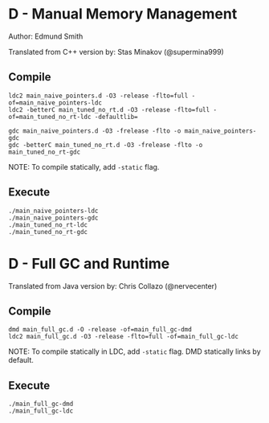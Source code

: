 # D - Manual Memory Management

Author: Edmund Smith

Translated from C++ version by: Stas Minakov (@supermina999)

## Compile

```
ldc2 main_naive_pointers.d -O3 -release -flto=full -of=main_naive_pointers-ldc
ldc2 -betterC main_tuned_no_rt.d -O3 -release -flto=full -of=main_tuned_no_rt-ldc -defaultlib=
```

```
gdc main_naive_pointers.d -O3 -frelease -flto -o main_naive_pointers-gdc
gdc -betterC main_tuned_no_rt.d -O3 -frelease -flto -o main_tuned_no_rt-gdc
```

NOTE: To compile statically, add `-static` flag.

## Execute

```
./main_naive_pointers-ldc
./main_naive_pointers-gdc
./main_tuned_no_rt-ldc
./main_tuned_no_rt-gdc
```

# D - Full GC and Runtime

Translated from Java version by: Chris Collazo (@nervecenter)

## Compile

```
dmd main_full_gc.d -O -release -of=main_full_gc-dmd
ldc2 main_full_gc.d -O3 -release -flto=full -of=main_full_gc-ldc
```

NOTE: To compile statically in LDC, add `-static` flag. DMD statically links by default.

## Execute

```
./main_full_gc-dmd
./main_full_gc-ldc